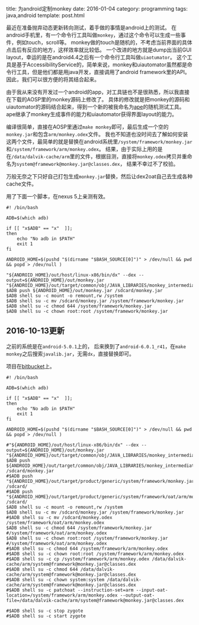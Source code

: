 title: 为android定制monkey
date: 2016-01-04
category: programming
tags: java,android
template: post.html

最近在准备抛弃动态更新转向测试，着手做的事情是android上的测试。
在android手机里，有一个命令行工具叫做`monkey`，通过这个命令可以生成一些事件，例如touch，scroll等。
monkey做的touch是随机的，不考虑当前界面的具体点击后有反应的地方，这样效率就比较低。
一个改进的地方就是dump出当前GUI layout，幸运的是在android4.4之后有一个命令行工具叫做`uiaotumator`。
这个工具是基于AccessibilityService的，简单来说，monkey和uiautomator虽然都是命令行工具，但是他们都是用java开发，直接调用了android framework里的API。
因此，我们可以很方便的将其结合起来。

由于我从来没有开发过一个android的app，对工具链也不是很熟悉，所以我直接在下载的AOSP里的monkey源码上修改了。
具体的修改就是把monkey的源码和uiautomator的源码结合起来，得到一个新的被我命名为[ape](http://bitbucket.org/txgu/ape)的随机测试工具。
ape继承了monkey生成事件的能力和uiautomator获得界面layout的能力。

编译很简单，直接在AOSP里通过`make monkey`即可，最后生成一个空的`monkey.jar`和包含`arm/monkey.odex`文件。
我也不知道也没时间去了解如何安装这两个文件，最简单的就是替换在android系统里`/system/framework/monkey.jar`和`/system/framework/arm/monkey.odex`。
结果，由于实际上用的是在`/data/dalvik-cache/arm`里的文件，根据目测，直接将`monkey.odex`拷贝并重命名为`system@framework@monkey.jar@classes.dex`，
结果不幸过不了校验。

万般无奈之下只好自己打包生成`monkey.jar`替换，然后让dex2oat自己去生成各种cache文件。

用了下面一个脚本，在nexus 5上亲测有效。

~~~{.bash}
#! /bin/bash

ADB=$(which adb)

if [[ "x$ADB" == "x"  ]];
then
    echo "No adb in $PATH"
    exit 1
fi

ANDROID_HOME=$(pushd "$(dirname "$BASH_SOURCE[0]")" > /dev/null && pwd && popd > /dev/null )

"${ANDROID_HOME}/out/host/linux-x86/bin/dx" --dex --output=${ANDROID_HOME}/out/monkey.jar "${ANDROID_HOME}/out/target/common/obj/JAVA_LIBRARIES/monkey_intermediates/classes.jar"
$ADB push ${ANDROID_HOME}/out/monkey.jar /sdcard/monkey.jar
$ADB shell su -c mount -o remount,rw /system
$ADB shell su -c mv /sdcard/monkey.jar /system/framework/monkey.jar
$ADB shell su -c chmod 644 /system/framework/monkey.jar
$ADB shell su -c chown root:root /system/framework/monkey.jar
~~~


## **2016-10-13更新**

之前的系统是在`android-5.0.1`上的，
后来换到了`android-6.0.1_r41`，在`make monkey`之后搜索`javalib.jar`，无需`dx`，直接替换即可。

项目在[bitbucket](https://bitbucket.org/txgu/ape)上。

~~~{.bash}
#! /bin/bash

ADB=$(which adb)

if [[ "x$ADB" == "x"  ]];
then
    echo "No adb in $PATH"
    exit 1
fi

ANDROID_HOME=$(pushd "$(dirname "$BASH_SOURCE[0]")" > /dev/null && pwd && popd > /dev/null )

#"${ANDROID_HOME}/out/host/linux-x86/bin/dx" --dex --output=${ANDROID_HOME}/out/monkey.jar "${ANDROID_HOME}/out/target/common/obj/JAVA_LIBRARIES/monkey_intermediates/classes.jar"
$ADB push ${ANDROID_HOME}/out/target/common/obj/JAVA_LIBRARIES/monkey_intermediates/javalib.jar /sdcard/monkey.jar
#$ADB push "${ANDROID_HOME}/out/target/product/generic/system/framework/monkey.jar" /sdcard/
#$ADB push "${ANDROID_HOME}/out/target/product/generic/system/framework/oat/arm/monkey.odex" /sdcard/
$ADB shell su -c mount -o remount,rw /system
$ADB shell su -c mv /sdcard/monkey.jar /system/framework/monkey.jar
#$ADB shell su -c mv /sdcard/monkey.odex /system/framework/oat/arm/monkey.odex
$ADB shell su -c chmod 644 /system/framework/monkey.jar #/system/framework/oat/arm/monkey.odex
$ADB shell su -c chown root:root /system/framework/monkey.jar #/system/framework/oat/arm/monkey.odex
#$ADB shell su -c chmod 644 /system/framework/arm/monkey.odex
#$ADB shell su -c chown root:root /system/framework/arm/monkey.odex
#$ADB shell su -c cp /system/framework/arm/monkey.odex /data/dalvik-cache/arm/system@framework@monkey.jar@classes.dex
#$ADB shell su -c chmod 644 /data/dalvik-cache/arm/system@framework@monkey.jar@classes.dex
#$ADB shell su -c chown system:system /data/dalvik-cache/arm/system@framework@monkey.jar@classes.dex
#$ADB shell su -c patchoat --instruction-set=arm --input-oat-location=/system/framework/arm/monkey.odex --output-oat-file=/data/dalvik-cache/arm/system@framework@monkey.jar@classes.dex

#$ADB shell su -c stop zygote
#$ADB shell su -c start zygote

~~~
